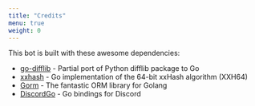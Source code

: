 ```yaml
---
title: "Credits"
menu: true
weight: 0
---
```


This bot is built with these awesome dependencies:

- [go-difflib](https://github.com/pmezard/go-difflib) - Partial port of Python difflib package to Go 
- [xxhash](https://github.com/cespare/xxhash) - Go implementation of the 64-bit xxHash algorithm (XXH64)
- [Gorm](https://github.com/jinzhu/gorm) - The fantastic ORM library for Golang
- [DiscordGo](https://github.com/bwmarrin/discordgo) - Go bindings for Discord